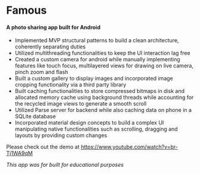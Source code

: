 # Famous
#### A photo sharing app built for Android

* Implemented MVP structural patterns to build a clean architecture, coherently separating duties
* Utilized multithreading functionalities to keep the UI interaction lag free
* Created a custom camera for android while manually implementing features like touch focus, multilayered views for drawing on live camera, pinch zoom and flash
* Built a custom gallery to display images and incorporated image cropping functionality via a third party library
* Built caching functionalities to store compressed bitmaps in disk and allocated memory cache using background threads while accounting for the recycled image views to generate a smooth scroll
* Utilized Parse server for backend while also caching data on phone in a SQLite database
* Incorporated material design concepts to build a complex UI manipulating native functionalities such as scrolling, dragging and layouts by providing custom changes

Please check out the demo at https://www.youtube.com/watch?v=br-Tj1WA9qM

*This app was for built for educational purposes*


